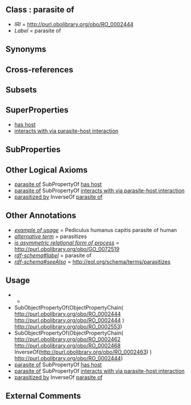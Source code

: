 
## Class : parasite of

 * *IRI* = http://purl.obolibrary.org/obo/RO_0002444
 * *Label* = parasite of

## Synonyms


## Cross-references


## Subsets


## SuperProperties

 * [has host](../../RO/54/RO_0002454.md)
 * [interacts with via parasite-host interaction](../../RO/43/RO_0002443.md)

## SubProperties


## Other Logical Axioms

 * [parasite of](../../RO/44/RO_0002444.md) SubPropertyOf [has host](../../RO/54/RO_0002454.md)
 * [parasite of](../../RO/44/RO_0002444.md) SubPropertyOf [interacts with via parasite-host interaction](../../RO/43/RO_0002443.md)
 * [parasitized by](../../RO/45/RO_0002445.md) InverseOf [parasite of](../../RO/44/RO_0002444.md)

## Other Annotations

 * *[example of usage](../../IAO/12/IAO_0000112.md)* = Pediculus humanus capitis parasite of human
 * *[alternative term](../../IAO/18/IAO_0000118.md)* = parasitizes
 * *[is asymmetric relational form of process](../../RO/60/RO_0002560.md)* = http://purl.obolibrary.org/obo/GO_0072519
 * *[rdf-schema#label](../../el/rdf-schema#label.md)* = parasite of
 * *[rdf-schema#seeAlso](../../so/rdf-schema#seeAlso.md)* = http://eol.org/schema/terms/parasitizes

## Usage

 * -
 * SubObjectPropertyOf(ObjectPropertyChain( <http://purl.obolibrary.org/obo/RO_0002444> <http://purl.obolibrary.org/obo/RO_0002444> ) <http://purl.obolibrary.org/obo/RO_0002553>)
 * SubObjectPropertyOf(ObjectPropertyChain( <http://purl.obolibrary.org/obo/RO_0002462> <http://purl.obolibrary.org/obo/RO_0002468> InverseOf(<http://purl.obolibrary.org/obo/RO_0002463>) ) <http://purl.obolibrary.org/obo/RO_0002444>)
 * [parasite of](../../RO/44/RO_0002444.md) SubPropertyOf [has host](../../RO/54/RO_0002454.md)
 * [parasite of](../../RO/44/RO_0002444.md) SubPropertyOf [interacts with via parasite-host interaction](../../RO/43/RO_0002443.md)
 * [parasitized by](../../RO/45/RO_0002445.md) InverseOf [parasite of](../../RO/44/RO_0002444.md)

## External Comments

